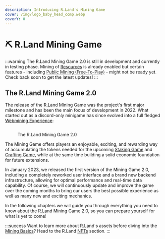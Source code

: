 ```yaml
---
description: Introducing R.Land's Mining Game
cover: /img/logo_baby_head_comp.webp
coverY: 0
---
```


# ⛏ R.Land Mining Game

:::warning
The R.Land Mining Game 2.0 is still in development and currently in testing phase. Mining of [Resources](/../tokenomics/in-game-tokens/resources-alloy-circuit-pixel-rgas) is already enabled but certain features - including [Public Mining (Free-To-Play)](public-mining-free-to-play.md) - might not be ready yet. Check back soon to get the latest updates!&#x20;
:::

## The R.Land Mining Game 2.0

The release of the R.Land Mining Game was the project's first major milestone and has been the main focus of development in 2022. What started out as a discord-only minigame has since evolved into a full fledged [Webmining Experience](https://play.r.land/mine):

<figure><img src="/img/homepage full.PNG" alt="" /><figcaption><p>The R.Land Mining Game 2.0</p></figcaption></figure>

The Mining Game offers players an enjoyable, exciting, and rewarding way of accumulating the tokens needed for the upcoming [Staking Game](/../upcoming-features/r.land-staking-game) and [Crafting Game](/../upcoming-features/r.land-crafting-game), while at the same time building a solid economic foundation for future extensions.

In January 2023, we released the first version of the Mining Game 2.0, including a completely reworked user interface and a brand new backend infrastructure, allowing for optimal performance and real-time data capability. Of course, we will continuously update and improve the game over the coming months to bring our users the best possible experience as well as many new and exciting mechanics.

In the following chapters we will guide you through everything you need to know about the R.Land Mining Game 2.0, so you can prepare yourself for what is yet to come!

:::success
Want to learn more about R.Land's assets before diving into the [Mining Basics](mining-basics.md)? Head to the R.Land [NFTs](broken-reference) section.
:::
